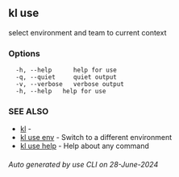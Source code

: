 ## kl use

select environment and team to current context



### Options

```
  -h, --help      help for use
  -q, --quiet     quiet output
  -v, --verbose   verbose output
  -h, --help   help for use
```

### SEE ALSO

* [kl](kl.md)  - 
* [kl use env](kl_use_env.md)  - Switch to a different environment
* [kl use help](kl_use_help.md)  - Help about any command

###### Auto generated by use CLI on 28-June-2024
